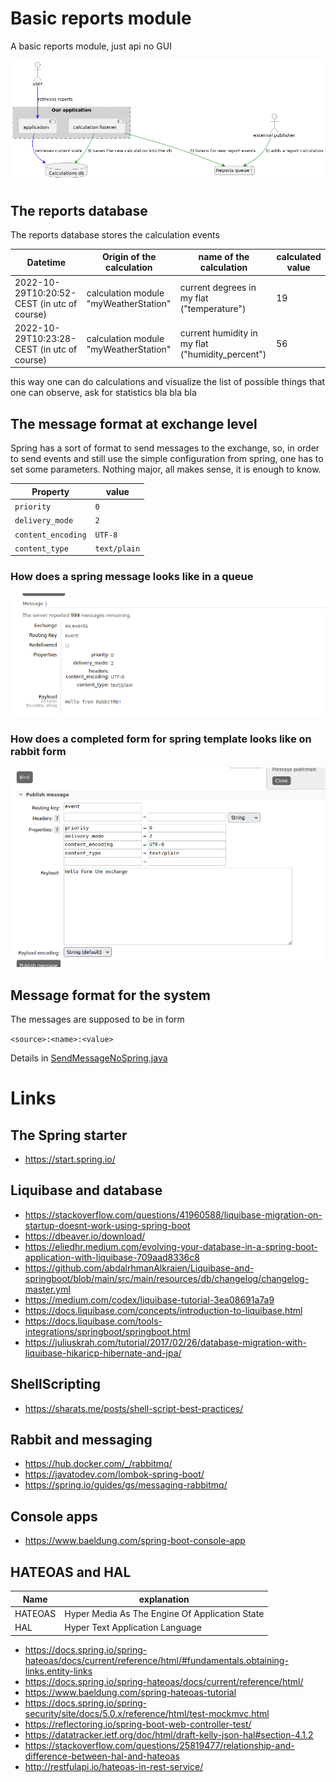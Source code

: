 # Basic reports module

A basic reports module, just api no GUI

![Basic deployment schema](docs/deployment.png)

## The reports database

The reports database stores the calculation events

| Datetime                                    | Origin of the calculation             | name of the calculation                          | calculated value |
|---------------------------------------------|---------------------------------------|--------------------------------------------------|------------------|
| 2022-10-29T10:20:52-CEST (in utc of course) | calculation module "myWeatherStation" | current degrees in my flat ("temperature")       | 19               |
| 2022-10-29T10:23:28-CEST (in utc of course) | calculation module "myWeatherStation" | current humidity in my flat ("humidity_percent") | 56               |

this way one can do calculations and visualize the list of possible things that one can observe, ask for statistics
bla bla bla

## The message format at exchange level
Spring has a sort of format to send messages to the exchange, so, in order to send events and still use
the simple configuration from spring, one has to set some parameters.
Nothing major, all makes sense, it is enough to know.

| Property           | value        |
|--------------------|--------------|
| `priority`         | `0`          |
| `delivery_mode`    | `2`          |
| `content_encoding` | `UTF-8`      |
| `content_type`     | `text/plain` |

### How does a spring message looks like in a queue
![How does a spring message looks like in a queue](docs/default_spring_message_on_rabbit.png)

### How does a completed form for spring template looks like on rabbit form
![How does a completed form for spring template looks like on rabbit form](docs/exchange_input_form.png)

## Message format for the system

The messages are supposed to be in form

`<source>:<name>:<value>`

Details in [SendMessageNoSpring.java](src/main/java/io/endeios/reports/SendMessageNoSpring.java)

# Links
## The Spring starter
- https://start.spring.io/
## Liquibase and database
- https://stackoverflow.com/questions/41960588/liquibase-migration-on-startup-doesnt-work-using-spring-boot
- https://dbeaver.io/download/
- https://eliedhr.medium.com/evolving-your-database-in-a-spring-boot-application-with-liquibase-709aad8336c8
- https://github.com/abdalrhmanAlkraien/Liquibase-and-springboot/blob/main/src/main/resources/db/changelog/changelog-master.yml
- https://medium.com/codex/liquibase-tutorial-3ea08691a7a9
- https://docs.liquibase.com/concepts/introduction-to-liquibase.html
- https://docs.liquibase.com/tools-integrations/springboot/springboot.html
- https://juliuskrah.com/tutorial/2017/02/26/database-migration-with-liquibase-hikaricp-hibernate-and-jpa/
## ShellScripting
- https://sharats.me/posts/shell-script-best-practices/
## Rabbit and messaging
- https://hub.docker.com/_/rabbitmq/
- https://javatodev.com/lombok-spring-boot/
- https://spring.io/guides/gs/messaging-rabbitmq/
## Console apps
- https://www.baeldung.com/spring-boot-console-app
## HATEOAS and HAL 

| Name    | explanation                                    |
|---------|------------------------------------------------|
| HATEOAS | Hyper Media As The Engine Of Application State |
| HAL     | Hyper Text Application Language                |

- https://docs.spring.io/spring-hateoas/docs/current/reference/html/#fundamentals.obtaining-links.entity-links
- https://docs.spring.io/spring-hateoas/docs/current/reference/html/
- https://www.baeldung.com/spring-hateoas-tutorial
- https://docs.spring.io/spring-security/site/docs/5.0.x/reference/html/test-mockmvc.html
- https://reflectoring.io/spring-boot-web-controller-test/
- https://datatracker.ietf.org/doc/html/draft-kelly-json-hal#section-4.1.2
- https://stackoverflow.com/questions/25819477/relationship-and-difference-between-hal-and-hateoas
- http://restfulapi.io/hateoas-in-rest-service/